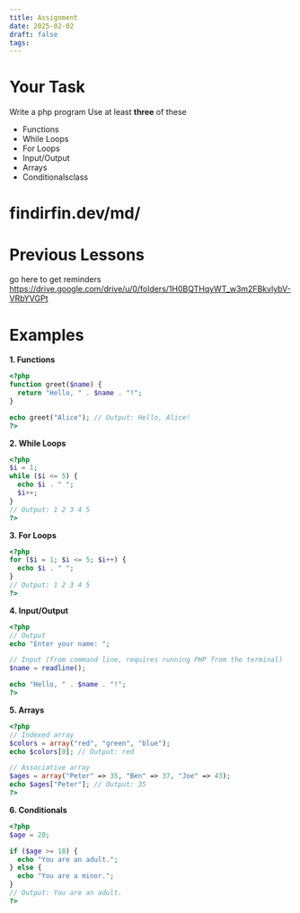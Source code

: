 ```yaml
---
title: Assignment
date: 2025-02-02
draft: false
tags:
---
```


# Your Task 
Write a php program
Use at least **three** of these
 - Functions
- While Loops
- For Loops
- Input/Output
- Arrays
- Conditionalsclass

# findirfin.dev/md/

# Previous Lessons 
go here to get reminders
https://drive.google.com/drive/u/0/folders/1H0BQTHqyWT_w3m2FBkvlybV-VRbYVGPt



# Examples



**1. Functions**

```php
<?php
function greet($name) {
  return "Hello, " . $name . "!";
}

echo greet("Alice"); // Output: Hello, Alice!
?>
```

**2. While Loops**

```php
<?php
$i = 1;
while ($i <= 5) {
  echo $i . " ";
  $i++;
}
// Output: 1 2 3 4 5
?>
```

**3. For Loops**

```php
<?php
for ($i = 1; $i <= 5; $i++) {
  echo $i . " ";
}
// Output: 1 2 3 4 5
?>
```

**4. Input/Output**

```php
<?php
// Output
echo "Enter your name: ";

// Input (from command line, requires running PHP from the terminal)
$name = readline();

echo "Hello, " . $name . "!";
?>
```

**5. Arrays**

```php
<?php
// Indexed array
$colors = array("red", "green", "blue");
echo $colors[0]; // Output: red

// Associative array
$ages = array("Peter" => 35, "Ben" => 37, "Joe" => 43);
echo $ages["Peter"]; // Output: 35
?>
```

**6. Conditionals**

```php
<?php
$age = 20;

if ($age >= 18) {
  echo "You are an adult.";
} else {
  echo "You are a minor.";
}
// Output: You are an adult.
?>
```

